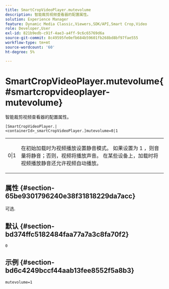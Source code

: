 ```yaml
---
title: SmartCropVideoPlayer.mutevolume
description: 智能裁剪视频查看器的配置属性。
solution: Experience Manager
feature: Dynamic Media Classic,Viewers,SDK/API,Smart Crop,Video
role: Developer,User
exl-id: 821b9edb-c91f-4ae3-a4ff-9c6c65769d6a
source-git-commit: 8c49595fe0efb684b59601fb268bd8bf97fae555
workflow-type: tm+mt
source-wordcount: '60'
ht-degree: 5%

---
```


# SmartCropVideoPlayer.mutevolume{#smartcropvideoplayer-mutevolume}

智能裁剪视频查看器的配置属性。

`[SmartCropVideoPlayer.|<containerId>_smartCropVideoPlayer.]mutevolume=0|1`

<table id="table_2A4F898BBF88417DB0834B7F78637F5D"> 
 <tbody> 
  <tr> 
   <td colname="col1"> <p> <span class="codeph"> 0|1 </span> </p> </td> 
   <td colname="col2"> <p> 在初始加载时为视频播放设置静音模式。 如果设置为<span class="codeph"> 1 </span>，则音量将静音；否则，视频将播放声音。 在某些设备上，加载时将视频播放静音还允许视频自动播放。 </p> </td> 
  </tr> 
 </tbody> 
</table>

## 属性 {#section-65be9301796240e38f31818229da7acc}

可选.

## 默认 {#section-bd374ffc5182484faa77a7a3c8fa70f2}

`0`

## 示例 {#section-bd6c4249bccf44aab13fee8552f5a8b3}

`mutevolume=1`
